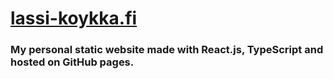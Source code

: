 # [lassi-koykka.fi](https://lassi-koykka.fi "My personal homepage")
### My personal static website made with React.js, TypeScript and hosted on GitHub pages.
